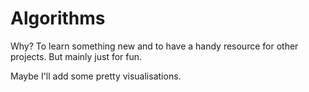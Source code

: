 # Algorithms

Why? To learn something new and to have a handy resource for other projects. But mainly just for fun.

Maybe I'll add some pretty visualisations.
